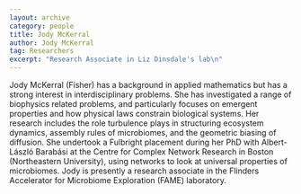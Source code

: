 ```yaml
---
layout: archive
category: people
title: Jody McKerral
author: Jody McKerral
tag: Researchers
excerpt: "Research Associate in Liz Dinsdale's lab\n"
---
```


Jody McKerral (Fisher) has a background in applied mathematics but has a strong interest in interdisciplinary problems. 
She has investigated a range of biophysics related problems, and particularly focuses on emergent properties and how 
physical laws constrain biological systems. Her research includes the role turbulence plays in structuring ecosystem
dynamics, assembly rules of microbiomes, and the geometric biasing of diffusion. She undertook a Fulbright placement 
during her PhD with Albert-László Barabási at the Centre for Complex Network Research in Boston (Northeastern 
University), using networks to look at universal properties of microbiomes. Jody is presently a research associate in 
the Flinders Accelerator for Microbiome Exploration (FAME) laboratory.

